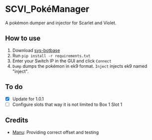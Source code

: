 # SCVI_PokéManager
A pokémon dumper and injector for Scarlet and Violet.

## How to use
1. Download [sys-botbase](https://github.com/olliz0r/sys-botbase/releases/tag/v2.2)
2. Run `pip install -r requirements.txt`
3. Enter your Switch IP in the GUI and click `Connect`
4. `Dump` dumps the pokémon in ek9 format. `Inject` injects ek9 named "inject".

## To do
- [x] Update for 1.0.1
- [ ] Configure slots that way it is not limited to Box 1 Slot 1

## Credits
- [Manu](https://github.com/Manu098vm): Providing correct offset and testing
